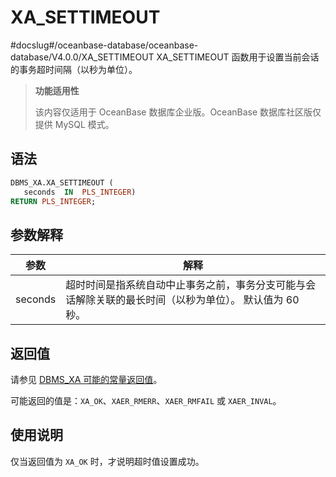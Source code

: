 XA_SETTIMEOUT 
==================================
#docslug#/oceanbase-database/oceanbase-database/V4.0.0/XA_SETTIMEOUT
XA_SETTIMEOUT 函数用于设置当前会话的事务超时间隔（以秒为单位）。


>**功能适用性**
>
>该内容仅适用于 OceanBase 数据库企业版。OceanBase 数据库社区版仅提供 MySQL 模式。

语法 
-----------

```sql
DBMS_XA.XA_SETTIMEOUT (
   seconds  IN  PLS_INTEGER)
RETURN PLS_INTEGER;
```



参数解释 
-------------



| **参数**  |                         **解释**                         |
|---------|--------------------------------------------------------|
| seconds | 超时时间是指系统自动中止事务之前，事务分支可能与会话解除关联的最长时间（以秒为单位）。 默认值为 60 秒。 |



返回值 
------------

请参见 [DBMS_XA 可能的常量返回值](2.dbms_xa-constant.md)。

可能返回的值是：`XA_OK`、`XAER_RMERR`、`XAER_RMFAIL` 或 `XAER_INVAL`。

使用说明 
-------------------------

仅当返回值为 `XA_OK` 时，才说明超时值设置成功。
